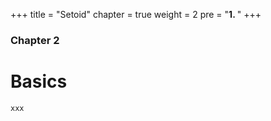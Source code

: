 +++
title = "Setoid"
chapter = true
weight = 2
pre = "<b>1. </b>"
+++

### Chapter 2

# Basics

```xxx```
